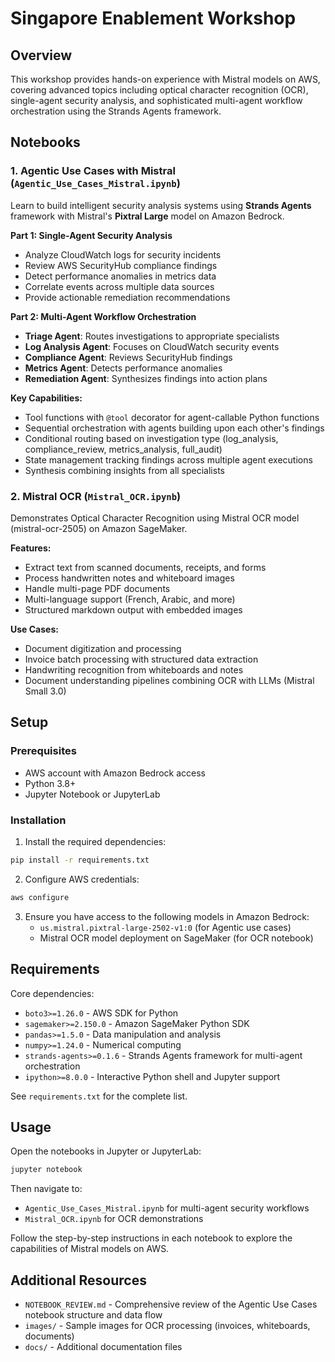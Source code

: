 # Singapore Enablement Workshop

## Overview

This workshop provides hands-on experience with Mistral models on AWS, covering advanced topics including optical character recognition (OCR), single-agent security analysis, and sophisticated multi-agent workflow orchestration using the Strands Agents framework.

## Notebooks

### 1. Agentic Use Cases with Mistral (`Agentic_Use_Cases_Mistral.ipynb`)

Learn to build intelligent security analysis systems using **Strands Agents** framework with Mistral's **Pixtral Large** model on Amazon Bedrock.

**Part 1: Single-Agent Security Analysis**
- Analyze CloudWatch logs for security incidents
- Review AWS SecurityHub compliance findings
- Detect performance anomalies in metrics data
- Correlate events across multiple data sources
- Provide actionable remediation recommendations

**Part 2: Multi-Agent Workflow Orchestration**
- **Triage Agent**: Routes investigations to appropriate specialists
- **Log Analysis Agent**: Focuses on CloudWatch security events
- **Compliance Agent**: Reviews SecurityHub findings
- **Metrics Agent**: Detects performance anomalies
- **Remediation Agent**: Synthesizes findings into action plans

**Key Capabilities:**
- Tool functions with `@tool` decorator for agent-callable Python functions
- Sequential orchestration with agents building upon each other's findings
- Conditional routing based on investigation type (log_analysis, compliance_review, metrics_analysis, full_audit)
- State management tracking findings across multiple agent executions
- Synthesis combining insights from all specialists

### 2. Mistral OCR (`Mistral_OCR.ipynb`)

Demonstrates Optical Character Recognition using Mistral OCR model (mistral-ocr-2505) on Amazon SageMaker.

**Features:**
- Extract text from scanned documents, receipts, and forms
- Process handwritten notes and whiteboard images
- Handle multi-page PDF documents
- Multi-language support (French, Arabic, and more)
- Structured markdown output with embedded images

**Use Cases:**
- Document digitization and processing
- Invoice batch processing with structured data extraction
- Handwriting recognition from whiteboards and notes
- Document understanding pipelines combining OCR with LLMs (Mistral Small 3.0)

## Setup

### Prerequisites
- AWS account with Amazon Bedrock access
- Python 3.8+
- Jupyter Notebook or JupyterLab

### Installation

1. Install the required dependencies:

```bash
pip install -r requirements.txt
```

2. Configure AWS credentials:

```bash
aws configure
```

3. Ensure you have access to the following models in Amazon Bedrock:
   - `us.mistral.pixtral-large-2502-v1:0` (for Agentic use cases)
   - Mistral OCR model deployment on SageMaker (for OCR notebook)

## Requirements

Core dependencies:
- `boto3>=1.26.0` - AWS SDK for Python
- `sagemaker>=2.150.0` - Amazon SageMaker Python SDK
- `pandas>=1.5.0` - Data manipulation and analysis
- `numpy>=1.24.0` - Numerical computing
- `strands-agents>=0.1.6` - Strands Agents framework for multi-agent orchestration
- `ipython>=8.0.0` - Interactive Python shell and Jupyter support

See `requirements.txt` for the complete list.

## Usage

Open the notebooks in Jupyter or JupyterLab:

```bash
jupyter notebook
```

Then navigate to:
- `Agentic_Use_Cases_Mistral.ipynb` for multi-agent security workflows
- `Mistral_OCR.ipynb` for OCR demonstrations

Follow the step-by-step instructions in each notebook to explore the capabilities of Mistral models on AWS.

## Additional Resources

- `NOTEBOOK_REVIEW.md` - Comprehensive review of the Agentic Use Cases notebook structure and data flow
- `images/` - Sample images for OCR processing (invoices, whiteboards, documents)
- `docs/` - Additional documentation files
